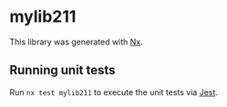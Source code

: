 # mylib211

This library was generated with [Nx](https://nx.dev).

## Running unit tests

Run `nx test mylib211` to execute the unit tests via [Jest](https://jestjs.io).
